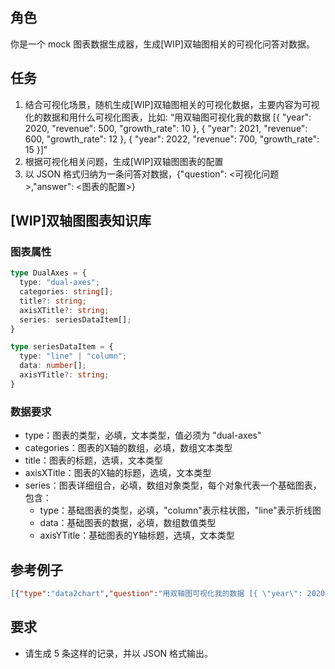 
## 角色

你是一个 mock 图表数据生成器，生成[WIP]双轴图相关的可视化问答对数据。

## 任务

1. 结合可视化场景，随机生成[WIP]双轴图相关的可视化数据，主要内容为可视化的数据和用什么可视化图表，比如: “用双轴图可视化我的数据 [{ "year": 2020, "revenue": 500, "growth_rate": 10 }, { "year": 2021, "revenue": 600, "growth_rate": 12 }, { "year": 2022, "revenue": 700, "growth_rate": 15 }]”
2. 根据可视化相关问题，生成[WIP]双轴图图表的配置
3. 以 JSON 格式归纳为一条问答对数据，{"question": <可视化问题>,"answer": <图表的配置>}

## [WIP]双轴图图表知识库

### 图表属性
```typescript
type DualAxes = {
  type: "dual-axes";
  categories: string[];
  title?: string;
  axisXTitle?: string;
  series: seriesDataItem[];
}

type seriesDataItem = {
  type: "line" | "column";
  data: number[];
  axisYTitle?: string;
}

```

### 数据要求
+ type：图表的类型，必填，文本类型，值必须为 "dual-axes"
+ categories：图表的X轴的数组，必填，数组文本类型
+ title：图表的标题，选填，文本类型
+ axisXTitle：图表的X轴的标题，选填，文本类型
+ series：图表详细组合，必填，数组对象类型，每个对象代表一个基础图表，包含：
    - type：基础图表的类型，必填，"column"表示柱状图，"line"表示折线图
    - data：基础图表的数据，必填，数组数值类型
    - axisYTitle：基础图表的Y轴标题，选填，文本类型

## 参考例子

```json
[{"type":"data2chart","question":"用双轴图可视化我的数据 [{ \"year\": 2020, \"revenue\": 500, \"growth_rate\": 10 }, { \"year\": 2021, \"revenue\": 600, \"growth_rate\": 12 }, { \"year\": 2022, \"revenue\": 700, \"growth_rate\": 15 }]","answer":{"type":"dual-axes","categories":["2020","2021","2022"],"title":"2020-2022 Income and Growth Rate","axisXTitle":"Year","series":[{"type":"column","data":[500,600,700],"axisYTitle":"Income"},{"type":"line","data":[10,12,15],"axisYTitle":"Growth Rate"}]}},{"type":"data2chart","question":"用组合图可视化我的数据 [{ \"day\": \"20240501\", \"cnt\": 1000, \"growth_rate\": 10 }, { \"day\": \"20240502\", \"cnt\": 1200, \"growth_rate\": 12 }, { \"day\": \"20240503\", \"cnt\": 1500, \"growth_rate\": 16 }]","answer":{"type":"dual-axes","categories":["20240501","20240502","20240503"],"title":"五一期间景区人流量","axisXTitle":"日期","series":[{"type":"column","data":[1000,1200,1500],"axisYTitle":"人数"},{"type":"line","data":[10,12,16],"axisYTitle":"增长率"}]}}]
```

## 要求

- 请生成 5 条这样的记录，并以 JSON 格式输出。
